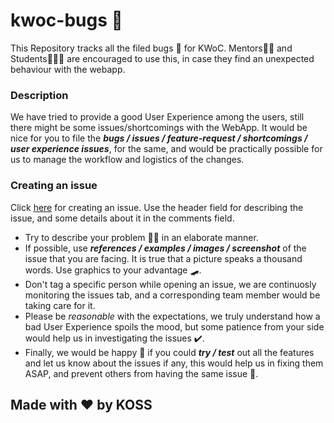 # kwoc-bugs 🐛

This Repository tracks all the filed bugs 🐛 for KWoC. Mentors🧑‍🏫 and Students👨🏽‍🎓 are encouraged to use this, in case they find an unexpected behaviour with the webapp.

### Description
We have tried to provide a good User Experience among the users, still there might be some issues/shortcomings with the WebApp.
It would be nice for you to file the **_bugs / issues / feature-request / shortcomings / user experience issues_**, for the same, and
would be practically possible for us to manage the workflow and logistics of the changes.

### Creating an issue
Click [here](https://github.com/kossiitkgp/kwoc-bugs/issues/new/choose) for creating an issue. Use the header field for describing the issue, and some details about it in the comments field.

* Try to describe your problem 🐱‍💻 in an elaborate manner.
* If possible, use **_references / examples / images / screenshot_** of the issue that you are facing. It is true that a picture speaks a thousand words. Use graphics to your advantage 🛹.
* Don't tag a specific person while opening an issue, we are continuosly monitoring the issues tab, and a corresponding team member would be taking care for it.
* Please be _reasonable_ with the expectations, we truly understand how a bad User Experience spoils the mood, but some patience from your side would help us in investigating the issues ✔️.
* Finally, we would be happy 🤗 if you could **_try / test_** out all the features and let us know about the issues if any, this would help us in fixing them ASAP, and prevent others from having the same issue 🥳.

## Made with <span class="heart">❤</span> by KOSS

